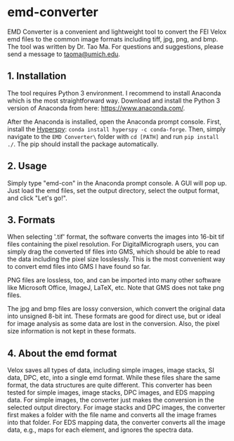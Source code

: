 # emd-converter
EMD Converter is a convenient and lightweight tool to convert the FEI Velox emd files to the common image formats including tiff, jpg, png, and bmp. The tool was written by Dr. Tao Ma. For questions and suggestions, please send a message to taoma@umich.edu.

## 1. Installation
The tool requires Python 3 environment. I recommend to install Anaconda which is the most straightforward way. Download and install the Python 3 version of Anaconda from here: https://www.anaconda.com/.

After the Anaconda is installed, open the Anaconda prompt console. First, install the [Hyperspy](https://hyperspy.org/):  ``conda install hyperspy -c conda-forge``. Then, simply navigate to the ``EMD Converter\`` folder with ``cd [PATH]`` and run ``pip install ./``. The pip should install the package automatically. 

## 2. Usage
Simply type "emd-con" in the Anaconda prompt console. A GUI will pop up. Just load the emd files, set the output directory, select the output format, and click "Let's go!". 

## 3. Formats
When selecting '.tif' format, the software converts the images into 16-bit tif files containing the pixel resolution. For DigitalMicrograph users, you can simply drag the converted tif files into GMS, which should be able to read the data including the pixel size losslessly. This is the most convenient way to convert emd files into GMS I have found so far.

PNG files are lossless, too, and can be imported into many other software like Microsoft Office, ImageJ, LaTeX, etc. Note that GMS does not take png files.

The jpg and bmp files are lossy conversion, which convert the original data into unsigned 8-bit int. These formats are good for direct use, but or ideal for image analysis as some data are lost in the conversion. Also, the pixel size information is not kept in these formats.

## 4. About the emd format
Velox saves all types of data, including simple images, image stacks, SI data, DPC, etc, into a single emd format. While these files share the same format, the data structures are quite different. This converter has been tested for simple images, image stacks, DPC images, and EDS mapping data. For simple images, the converter just makes the conversion in the selected output directory. For image stacks and DPC images, the converter first makes a folder with the file name and converts all the image frames into that folder. For EDS mapping data, the converter converts all the image data, e.g., maps for each element, and ignores the spectra data.
